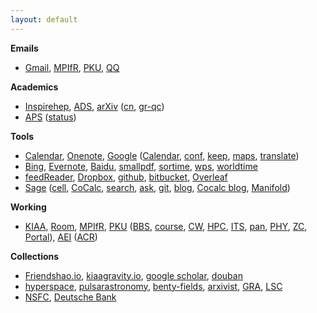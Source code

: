 ```yaml
---
layout: default
---
```


**Emails**

- [Gmail](http://www.gmail.com/),
  [MPIfR](https://webmail.mpifr-bonn.mpg.de/),
  [PKU](http://mail.pku.edu.cn/),
  [QQ](http://mail.qq.com/)

**Academics**

- [Inspirehep](http://inspirehep.net/),
  [ADS](https://ui.adsabs.harvard.edu/),
  [arXiv](http://www.arxiv.org/)
  ([cn](http://cn.arxiv.org/), [gr-qc](http://arxiv.org/list/gr-qc/new))
- [APS](http://journals.aps.org/)
  ([status](https://authors.aps.org/Submissions/status/))

**Tools**

- [Calendar](https://calendar.google.com/calendar/r),
  [Onenote](https://www.onenote.com/),
  [Google](http://www.google.com/ncr)
  ([Calendar](https://calendar.google.com/calendar/r/month),
  [conf](https://docs.google.com/spreadsheets/d/1SYWqFnnjvRzJBO65RQKxzdKv5pecVefYNgz7jwFQALA/edit?usp=drive_web&ouid=113011655640104127367),
  [keep](https://keep.google.com/),
  [maps](https://www.google.com/maps),
  [translate](https://translate.google.com/))
- [Bing](https://www.bing.com/),
  [Evernote](https://www.evernote.com/Home.action),
  [Baidu](http://www.baidu.com/),
  [smallpdf](http://smallpdf.com/),
  [sortime](https://www.sortime.com/v/web),
  [wps](https://rili.wps.cn/),
  [worldtime](https://www.worldtimebuddy.com/)
- [feedReader](http://feedreader.com/online/),
  [Dropbox](https://www.dropbox.com/home),
  [github](https://github.com/),
  [bitbucket](https://bitbucket.org/),
  [Overleaf](https://www.overleaf.com/project)
- [Sage](http://www.sagemath.org/index.html)
  ([cell](https://sagecell.sagemath.org/),
  [CoCalc](https://cocalc.com/),
  [search](http://www.sagemath.org/search.html),
  [ask](https://ask.sagemath.org/),
  [git](https://github.com/sagemath/sage),
  [blog](http://planet.sagemath.org/),
  [Cocalc blog](http://blog.sagemath.com/),
  [Manifold](http://sagemanifolds.obspm.fr/))

**Working**

- [KIAA](http://kiaa.pku.edu.cn/),
  [Room](http://room.kiaa.club),
  [MPIfR](http://www.mpifr-bonn.mpg.de/2169/en),
  [PKU](http://www.pku.edu.cn/)
  ([BBS](http://bbs.pku.edu.cn/),
   [course](https://course.pku.edu.cn), 
   [CW](http://cwfw.pku.edu.cn/),
   [HPC](http://hpc.pku.edu.cn/),
   [ITS](http://its.pku.edu.cn/),
   [pan](http://pan.pku.edu.cn/),
   [PHY](http://www.phy.pku.edu.cn/), 
   [ZC](https://phyxgb.pku.edu.cn/meetplan), 
   [Portal](https://portal.pku.edu.cn/)),
   [AEI](http://www.aei.mpg.de/)
  ([ACR](http://www.aei.mpg.de/1282161/Astrophysical_and_Cosmological_Relativity))

**Collections**

- [Friendshao.io](https://friendshao.github.io/),
  [kiaagravity.io](https://kiaagravity.github.io/),
  [google scholar](https://scholar.google.com/citations?user=x7Rnzn8AAAAJ&hl=en),
  [douban](https://www.douban.com/)
- [hyperspace](http://hyperspace.uni-frankfurt.de/),
  [pulsarastronomy](http://pulsarastronomy.net/pulsar/preprints),
  [benty-fields](https://benty-fields.com/benty-search),
  [arxivist](http://arxivist.com/),
  [GRA](http://gra.itp.ac.cn/12),
  [LSC](https://www.lsc-group.phys.uwm.edu/ppcomm/Papers.html)
- [NSFC](https://isisn.nsfc.gov.cn/egrantweb/main),
  [Deutsche Bank](https://meine.deutsche-bank.de/trxm/db/)
